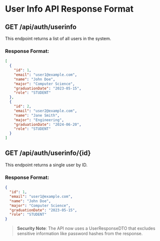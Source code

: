 # User Info API Response Format

## GET /api/auth/userinfo
This endpoint returns a list of all users in the system.

### Response Format:
```json
[
  {
    "id": 1,
    "email": "user1@example.com",
    "name": "John Doe",
    "major": "Computer Science",
    "graduationDate": "2023-05-15",
    "role": "STUDENT"
  },
  {
    "id": 2,
    "email": "user2@example.com",
    "name": "Jane Smith",
    "major": "Engineering",
    "graduationDate": "2024-06-20",
    "role": "STUDENT"
  }
]
```

## GET /api/auth/userinfo/{id}
This endpoint returns a single user by ID.

### Response Format:
```json
{
  "id": 1,
  "email": "user1@example.com",
  "name": "John Doe",
  "major": "Computer Science",
  "graduationDate": "2023-05-15",
  "role": "STUDENT"
}
```

> **Security Note**: The API now uses a UserResponseDTO that excludes sensitive information like password hashes from the response.